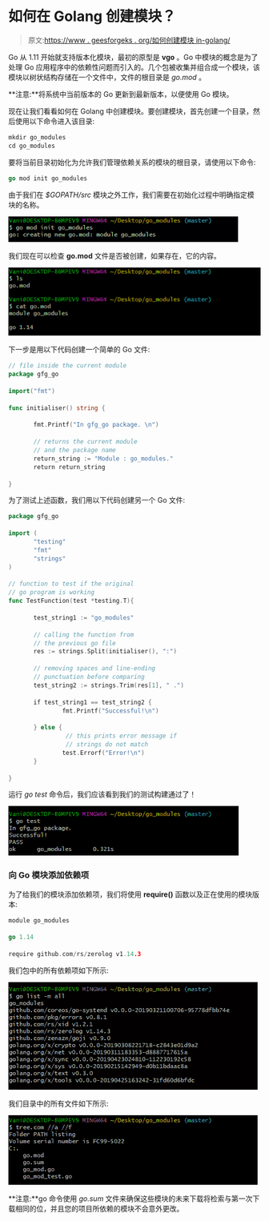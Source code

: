 # 如何在 Golang 创建模块？

> 原文:[https://www . geesforgeks . org/如何创建模块 in-golang/](https://www.geeksforgeeks.org/how-to-create-modules-in-golang/)

Go 从 1.11 开始就支持版本化模块，最初的原型是 **vgo** 。Go 中模块的概念是为了处理 Go 应用程序中的依赖性问题而引入的。几个包被收集并组合成一个模块，该模块以树状结构存储在一个文件中，文件的根目录是 *go.mod* 。

**注意:**将系统中当前版本的 Go 更新到最新版本，以便使用 Go 模块。

现在让我们看看如何在 Golang 中创建模块。要创建模块，首先创建一个目录，然后使用以下命令进入该目录:

```go
mkdir go_modules
cd go_modules

```

要将当前目录初始化为允许我们管理依赖关系的模块的根目录，请使用以下命令:

```go
go mod init go_modules

```

由于我们在 *$GOPATH/src* 模块之外工作，我们需要在初始化过程中明确指定模块的名称。

![Go-Modules-1](img/3f098f813da4c8dd2d1dabab313e2ac8.png)

我们现在可以检查 **go.mod** 文件是否被创建，如果存在，它的内容。

![](img/0ba2db52b1f792174463b9030bc719ad.png)

下一步是用以下代码创建一个简单的 Go 文件:

```go
// file inside the current module
package gfg_go

import("fmt")

func initialiser() string {

       fmt.Printf("In gfg_go package. \n")

       // returns the current module
       // and the package name
       return_string := "Module : go_modules."
       return return_string

}
```

为了测试上述函数，我们用以下代码创建另一个 Go 文件:

```go
package gfg_go

import (
       "testing"
       "fmt"
       "strings"
)

// function to test if the original
// go program is working
func TestFunction(test *testing.T){

       test_string1 := "go_modules"

       // calling the function from
       // the previous go file
       res := strings.Split(initialiser(), ":")

       // removing spaces and line-ending
       // punctuation before comparing
       test_string2 := strings.Trim(res[1], " .")

       if test_string1 == test_string2 {
               fmt.Printf("Successful!\n")

       } else {
                // this prints error message if
                // strings do not match
               test.Errorf("Error!\n")
       }

}
```

运行 *go test* 命令后，我们应该看到我们的测试构建通过了！

![](img/bd54769e811818829960703a8fb21067.png)

### 向 Go 模块添加依赖项

为了给我们的模块添加依赖项，我们将使用 **require()** 函数以及正在使用的模块版本:

```go
module go_modules

go 1.14

require github.com/rs/zerolog v1.14.3
```

我们包中的所有依赖项如下所示:

![ Go-Modules-4](img/725ae3e44dad80aee07f5356ebb99c51.png)

我们目录中的所有文件如下所示:

![ Go-Modules-5](img/0b30006e9c1cf58e26aeaeaac39c5150.png)

**注意:**go 命令使用 *go.sum* 文件来确保这些模块的未来下载将检索与第一次下载相同的位，并且您的项目所依赖的模块不会意外更改。